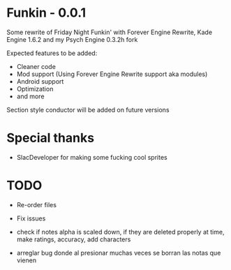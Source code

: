 # Funkin - 0.0.1

Some rewrite of Friday Night Funkin' with Forever Engine Rewrite, Kade Engine 1.6.2 and my Psych Engine 0.3.2h fork

Expected features to be added:
- Cleaner code
- Mod support (Using Forever Engine Rewrite support aka modules)
- Android support
- Optimization
- and more

Section style conductor will be added on future versions

# Special thanks
- SlacDeveloper for making some fucking cool sprites

# TODO
- Re-order files 
- Fix issues

- check if notes alpha is scaled down, if they are deleted properly at time, make ratings, accuracy, add characters
- arreglar bug donde al presionar muchas veces se borran las notas que vienen
